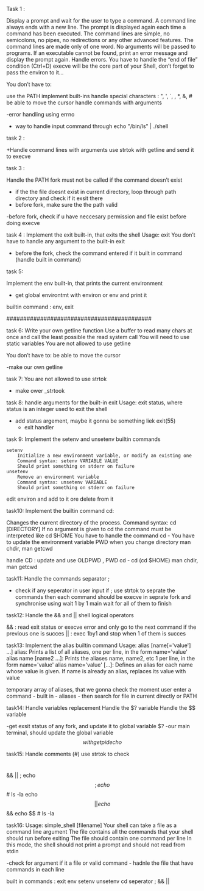 Task 1 :

Display a prompt and wait for the user to type a command. A command line always ends with a new line.
The prompt is displayed again each time a command has been executed.
The command lines are simple, no semicolons, no pipes, no redirections or any other advanced features.
The command lines are made only of one word. No arguments will be passed to programs.
If an executable cannot be found, print an error message and display the prompt again.
Handle errors.
You have to handle the “end of file” condition (Ctrl+D)
execve will be the core part of your Shell, don’t forget to pass the environ to it…

You don’t have to:

use the PATH
implement built-ins
handle special characters : ", ', `, \, *, &, #
be able to move the cursor
handle commands with arguments

-error handling using errno
- way to handle input command through echo "/bin/ls" | ./shell

task 2 :

+Handle command lines with arguments
use strtok with getline and send it to execve

task 3 :

Handle the PATH
fork must not be called if the command doesn’t exist

- if the the file doesnt exist in current directory, loop through path directory and check if it exsit there
- before fork, make sure the the path valid

-before fork, check if u have neccesary permission and file exist before doing execve


task 4 :
Implement the exit built-in, that exits the shell
Usage: exit
You don’t have to handle any argument to the built-in exit

- before the fork, check the command entered if it built in command
(handle built in command)

task 5:

Implement the env built-in, that prints the current environment
- get global environtmt with environ or env and print it

builtin command : env, exit

###########################################

task 6:
Write your own getline function
Use a buffer to read many chars at once and call the least possible the read system call
You will need to use static variables
You are not allowed to use getline

You don’t have to:
be able to move the cursor

-make our own getline

task 7:
You are not allowed to use strtok
- make ower _strtook

task 8:
handle arguments for the built-in exit
Usage: exit status, where status is an integer used to exit the shell

- add status argement, maybe it gonna be something liek exit(55)
    - exit handler

task 9:
Implement the setenv and unsetenv builtin commands

	setenv
		Initialize a new environment variable, or modify an existing one
		Command syntax: setenv VARIABLE VALUE
		Should print something on stderr on failure
	unsetenv
		Remove an environment variable
		Command syntax: unsetenv VARIABLE
		Should print something on stderr on failure

edit environ and add to it ore delete from it

task10:
Implement the builtin command cd:

Changes the current directory of the process.
Command syntax: cd [DIRECTORY]
If no argument is given to cd the command must be interpreted like cd $HOME
You have to handle the command cd -
You have to update the environment variable PWD when you change directory
man chdir, man getcwd

handle CD :
update and use OLDPWD , PWD
cd -
cd (cd $HOME)
man chdir, man getcwd

task11:
Handle the commands separator ;

- check if any seperator in user input
	if ;
		use strtok to seprate the commands
			then each command should be execve in seprate fork
			and synchronise using wait 1 by 1
			main wait for all of them to finish

task12:
Handle the && and || shell logical operators

&& : read exit status or execve error and only go to the next command if the previous one is succes
|| : exec 1by1 and stop when 1 of them is succes

task13:
Implement the alias builtin command
Usage: alias [name[='value'] ...]
alias: Prints a list of all aliases, one per line, in the form name='value'
alias name [name2 ...]: Prints the aliases name, name2, etc 1 per line, in the form name='value'
alias name='value' [...]: Defines an alias for each name whose value is given. If name is already an alias, replaces its value with value

temporary array of aliases, that we gonna check the moment user enter a command
	- built in
	- aliases
	- then search for file in current directly or PATH

task14:
Handle variables replacement
Handle the $? variable
Handle the $$ variable

-get exsit status of any fork, and update it to global variable $?
-our main terminal, should update the global variable $$ with getpid
echo $$

task15:
Handle comments (#)
use strtok to check
#
&&
||
;
echo $$; echo $$ # ls -la
echo $$|| echo $$ && echo $$ # ls -la

task16:
Usage: simple_shell [filename]
Your shell can take a file as a command line argument
The file contains all the commands that your shell should run before exiting
The file should contain one command per line
In this mode, the shell should not print a prompt and should not read from stdin

-check for argument if it a file or valid command
	- hadnle the file that have commands in each line



built in commands :
exit
env
setenv
unsetenv
cd
seperator ; && ||

